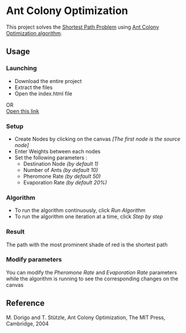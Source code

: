 # Ant Colony Optimization
This project solves the [Shortest Path Problem](https://en.wikipedia.org/wiki/Shortest_path_problem) using [Ant Colony Optimization algorithm](https://en.wikipedia.org/wiki/Ant_colony_optimization_algorithms).

## Usage
### Launching
- Download the entire project 
- Extract the files
- Open the index.html file

OR <br> [Open this link](https://cdn.staticaly.com/gh/AnirbanMukherjeeXD/ant-colony-optimization/38651a11/index.html)
### Setup
- Create Nodes by clicking on the canvas *[The first node is the source node]*
- Enter Weights between each nodes 
- Set the following parameters :
  - Destination Node *(by default 1)* 
  - Number of Ants *(by default 10)* 
  - Pheromone Rate *(by default 50)* 
  - Evaporation Rate *(by default 20%)*
### Algorithm
- To run the algorithm continuously, click *Run Algorithm*
- To run the algorithm one iteration at a time, click *Step by step*
### Result
The path with the most prominent shade of red is the shortest path
### Modify parameters
You can modify the *Pheromone Rate* and *Evaporation Rate* parameters while the algorithm is running to see the corresponding changes on the canvas

## Reference
M. Dorigo and T. Stützle, Ant Colony Optimization, The MIT Press, Cambridge, 2004
